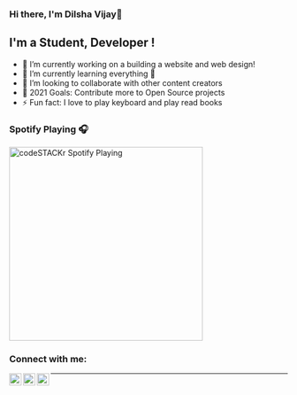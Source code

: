 ### Hi there, I'm Dilsha Vijay👋

## I'm a Student, Developer !

- 🔭 I’m currently working on a building a website and web design!
- 🌱 I’m currently learning everything 🤣
- 👯 I’m looking to collaborate with other content creators
- 🥅 2021 Goals: Contribute more to Open Source projects
- ⚡ Fun fact: I love to play keyboard and play read books

### Spotify Playing 🎧

[<img src="https://now-playing-codestackr.vercel.app/api/spotify-playing" alt="codeSTACKr Spotify Playing" width="350" />](https://open.spotify.com/user/swyqyimdc12jajde4vpwd2x1b)

### Connect with me:

[<img align="left" alt="dilsha | Twitter" width="22px" src="https://cdn.jsdelivr.net/npm/simple-icons@v3/icons/twitter.svg" />][twitter]
[<img align="left" alt="dilsha | LinkedIn" width="22px" src="https://cdn.jsdelivr.net/npm/simple-icons@v3/icons/linkedin.svg" />][linkedin]
[<img align="left" alt="dilsha | Instagram" width="22px" src="https://cdn.jsdelivr.net/npm/simple-icons@v3/icons/instagram.svg" />][instagram]


---


[twitter]: https://twitter.com/dilshavijay
[instagram]: https://www.instagram.com/quotes_for_life_motive/
[linkedin]: https://www.linkedin.com/in/dilsha-vijay-381ba718a/
